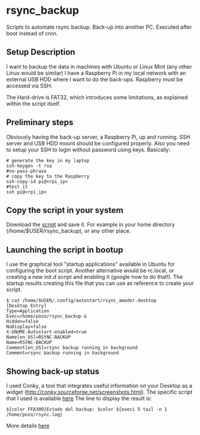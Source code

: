 # rsync_backup
Scripts to automate rsync backup. Back-up into another PC. Executed after boot instead of cron. 

## Setup Description
I want to backup the data in machines with Ubuntu or Linux Mint (any other Linux would be similar)
I have a Raspberry Pi in my local network with an external USB HDD where I want to do the back-ups. 
Raspberry must be accessed via SSH.

The Hard-drive is FAT32, which introduces some limitations, as explained within the script itself.

## Preliminary steps
Obviously having the back-up server, a Raspberry Pi, up and running. SSH server and USB HDD mount should be configured properly. 
Also you need to setup your SSH to login without password using keys. Basically:
```
# generate the key in my laptop
ssh-keygen -t rsa
#no-pass-phrase
# copy the key to the Raspberry
ssh-copy-id pi@<rpi_ip>
#test it
ssh pi@<rpi_ip>
```

## Copy the script in your system
Download the [script](https://raw.githubusercontent.com/amadorpozo/rsync_backup/master/rsync_backup) and save it. For example in your home directory (/home/$USER/rsync_backup), or any other place. 

## Launching the script in bootup
I use the graphical tool "startup applications" available in Ubuntu for configuring the boot script. Another alternative would be rc.local, or creating a new init.d script and enabling it (google how to do that!). The startup results creating this file that you can use as reference to create your script.  
```
$ cat /home/$USER/.config/autostart/rsync_amador.desktop 
[Desktop Entry]
Type=Application
Exec=/home/pozo/rsync_backup &
Hidden=false
NoDisplay=false
X-GNOME-Autostart-enabled=true
Name[en_US]=RSYNC-BACKUP
Name=RSYNC-BACKUP
Comment[en_US]=rsync backup running in background
Comment=rsync backup running in background
```
## Showing back-up status 
I used Conky, a tool that integrates  useful information on your Desktop as a widget (http://conky.sourceforge.net/screenshots.html). The specific script that I used is available [here](https://raw.githubusercontent.com/amadorpozo/conky_config_files/master/Gotham_pozo)
The line to display the result is:
```
${color FFA300}Estado del backup: $color ${execi 5 tail -n 1 /home/pozo/rsync.log}
```
More details [here](https://github.com/amadorpozo/conky_config_files)
